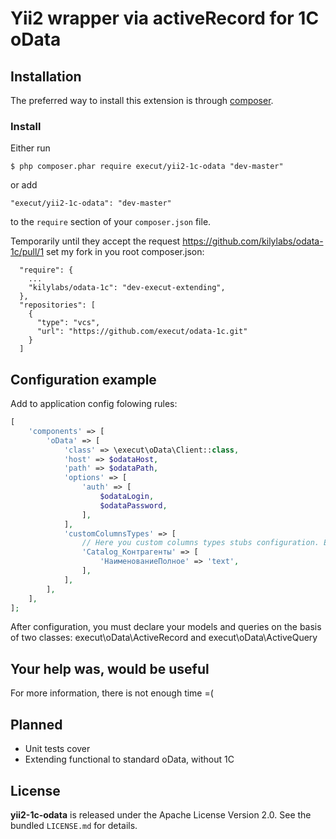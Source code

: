# Yii2 wrapper via activeRecord for 1C oData
## Installation

The preferred way to install this extension is through [composer](http://getcomposer.org/download/).

### Install

Either run

```
$ php composer.phar require execut/yii2-1c-odata "dev-master"
```

or add

```
"execut/yii2-1c-odata": "dev-master"
```

to the ```require``` section of your `composer.json` file.

Temporarily until they accept the request https://github.com/kilylabs/odata-1c/pull/1 set my fork in you root composer.json:
```
  "require": {
    ...
    "kilylabs/odata-1c": "dev-execut-extending",
  },
  "repositories": [
    {
      "type": "vcs",
      "url": "https://github.com/execut/odata-1c.git"
    }
  ]
```

## Configuration example
Add to application config folowing rules:
```php
[
    'components' => [
        'oData' => [
            'class' => \execut\oData\Client::class,
            'host' => $odataHost,
            'path' => $odataPath,
            'options' => [
                'auth' => [
                    $odataLogin,
                    $odataPassword,
                ],
            ],
            'customColumnsTypes' => [
                // Here you custom columns types stubs configuration. Example:
                'Catalog_Контрагенты' => [
                    'НаименованиеПолное' => 'text',
                ],
            ],
        ],
    ],
];
```

After configuration, you must declare your models and queries on the basis of two classes:
execut\oData\ActiveRecord and execut\oData\ActiveQuery

## Your help was, would be useful
For more information, there is not enough time =(

## Planned
* Unit tests cover
* Extending functional to standard oData, without 1C

## License

**yii2-1c-odata** is released under the Apache License Version 2.0. See the bundled `LICENSE.md` for details.
